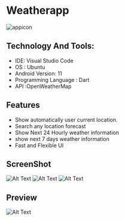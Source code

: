 # Weatherapp
![appicon](https://user-images.githubusercontent.com/22769589/68296145-f7305d80-00a4-11ea-9cbe-24b18222bfa9.png)


## Technology And Tools:
- IDE: Visual Studio Code
- OS : Ubuntu
- Android Version: 11
- Programming Language : Dart
- API :OpenWeatherMap


## Features
- Show  automatically user current location.
- Search any location forecast
- Show Next 24 Hourly weather information
- show next 7 days weather information 
- Fast and Flexible UI

## ScreenShot
![Alt Text](https://github.com/omkara18/weather/blob/master/assets/1646802993134.jpg)
![Alt Text](https://github.com/omkara18/weather/blob/master/assets/1646803358906.jpg)
![Alt Text](https://github.com/omkara18/weather/blob/master/assets/1646803083030.jpg)
## Preview
![Alt Text](https://github.com/omkara18/weather/blob/master/weather_app1.gif)
